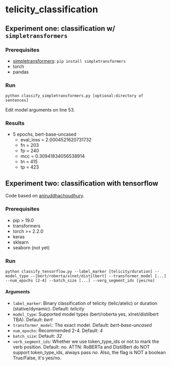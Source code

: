 # telicity_classification

## Experiment one: classification w/ `simpletransformers`

### Prerequisites

* [simpletransformers](https://pypi.org/project/simpletransformers/): `pip install simpletransformers`
* torch
* pandas

### Run 

`python classify_simpletransformers.py [optional:directory of sentences]`

Edit model arguments on line 53.

### Results 

* 5 epochs, bert-base-uncased
    - eval_loss = 2.0004521620731732
    - fn = 203
    - fp = 240
    - mcc = 0.30941834056538914
    - tn = 415
    - tp = 423


## Experiment two: classification with tensorflow

Code based on [aniruddhachoudhury](https://github.com/aniruddhachoudhury/BERT-Tutorials/tree/master/Blog%202). 

### Prerequisites

* pip > 19.0
* transformers
* torch >= 2.2.0
* keras
* sklearn
* seaborn (not yet)

### Run 

`python classify_tensorflow.py --label_marker [telicity/duration] --model_type --[bert/roberta/xlnet/distilbert] --transformer_model [...] --num_epochs [2-4] --batch_size [...] --verg_segment_ids [yes/no]`

#### Arguments

* `label_marker`: Binary classification of telicity (telic/atelic) or duration (stative/dynamic). Default: _telicity_
* `model_type`: Supported model types (bert/roberta yes, xlnet/distilbert TBA). Default: _bert_
* `transformer_model`: The exact model. Default: _bert-base-uncased_
* `num_epochs`: Recommended 2-4. Default: _4_
* `batch_size`: Default: _32_
* `verb_segment_ids`: Whether we use token_type_ids or not to mark the verb position. Default: _no_. ATTN: RoBERTa and DistilBert do NOT support token_type_ids, always pass _no_. Also, the flag is NOT a boolean True/False, it's yes/no.
